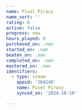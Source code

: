 ```yaml
---
name: Pixel Piracy
name_sort: ''
rating: 0
active: false
progress: new
hours_played: 0
purchased_on: .nan
started_on: .nan
beaten_on: .nan
completed_on: .nan
mastered_on: .nan
identifiers:
  - type: steam
    appid: '264140'
    name: Pixel Piracy
    synced_on: '2024-10-10'

---
```

